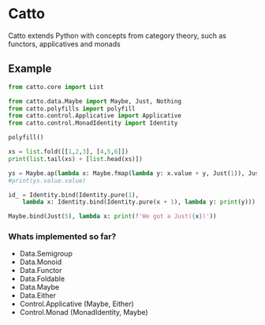 # Catto
Catto extends Python with concepts from category theory, such as functors, applicatives and monads

## Example
```py
from catto.core import List

from catto.data.Maybe import Maybe, Just, Nothing
from catto.polyfills import polyfill
from catto.control.Applicative import Applicative
from catto.control.MonadIdentity import Identity

polyfill()

xs = list.fold([[1,2,3], [4,5,6]])
print(list.tail(xs) + [list.head(xs)])

ys = Maybe.ap(lambda x: Maybe.fmap(lambda y: x.value + y, Just(1)), Just(2))
#print(ys.value.value)

id_ = Identity.bind(Identity.pure(1), 
    lambda x: Identity.bind(Identity.pure(x + 1), lambda y: print(y)))

Maybe.bind(Just(5), lambda x: print(f'We got a Just({x})'))

```

### Whats implemented so far?
- Data.Semigroup
- Data.Monoid
- Data.Functor
- Data.Foldable
- Data.Maybe
- Data.Either
- Control.Applicative (Maybe, Either)
- Control.Monad (MonadIdentity, Maybe)